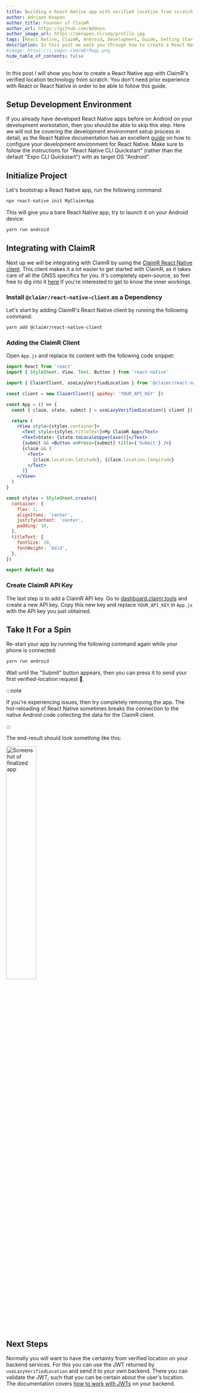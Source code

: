 ```yaml
---
title: Building a React Native app with verified location from scratch
author: Adriaan Knapen
author_title: Founder of ClaimR
author_url: https://github.com/Addono
author_image_url: https://aknapen.nl/img/profile.jpg
tags: [React Native, ClaimR, Android, Development, Guide, Getting Started]
description: In this post we walk you through how to create a React Native app with verified location from ClaimR from scratch.
#image: https://i.imgur.com/mErPwqL.png
hide_table_of_contents: false
---
```


In this post I will show you how to create a React Native app with ClaimR's verified location technology from scratch.
You don't need prior experience with React or React Native in order to be able to follow this guide.

<!--truncate-->

## Setup Development Environment

If you already have developed React Native apps before on Android on your development workstation, then you should be able to skip this step.
Here we will not be covering the development environment setup process in detail, as the React Native documentation has an excellent [guide](https://reactnative.dev/docs/environment-setup) on how to configure your development environment for React Native.
Make sure to follow the instructions for "React Native CLI Quickstart" (rather than the default "Expo CLI Quickstart") with as target OS "Android".

## Initialize Project

Let's bootstrap a React Native app, run the following command:

```bash
npx react-native init MyClaimrApp
```

This will give you a bare React Native app, try to launch it on your Android device:

```bash
yarn run android
```

## Integrating with ClaimR

Next up we will be integrating with ClaimR by using the [ClaimR React Native client](https://www.npmjs.com/package/@claimr/react-native-client).
This client makes it a lot easier to get started with ClaimR, as it takes care of all the GNSS specifics for you.
It's completely open-source, so feel free to dig into it [here](https://github.com/ClaimR/react-native-client) if you're interested to get to know the inner workings.

### Install `@claimr/react-native-client` as a Dependency

Let's start by adding ClaimR's React Native client by running the following command:

```bash
yarn add @claimr/react-native-client
```

### Adding the ClaimR Client

Open `App.js` and replace its content with the following code snippet:

```jsx
import React from 'react'
import { StyleSheet, View, Text, Button } from 'react-native'

import { ClaimrClient, useLazyVerifiedLocation } from '@claimr/react-native-client'

const client = new ClaimrClient({ apiKey: 'YOUR_API_KEY' })

const App = () => {
  const { claim, state, submit } = useLazyVerifiedLocation({ client })

  return (
    <View style={styles.container}>
      <Text style={styles.titleText}>My ClaimR App</Text>
      <Text>State: {state.toLocaleUpperCase()}</Text>
      {submit && <Button onPress={submit} title={'Submit'} />}
      {claim && (
        <Text>
          {claim.location.latitude}, {claim.location.longitude}
        </Text>
      )}
    </View>
  )
}

const styles = StyleSheet.create({
  container: {
    flex: 1,
    alignItems: 'center',
    justifyContent: 'center',
    padding: 10,
  },
  titleText: {
    fontSize: 20,
    fontWeight: 'bold',
  },
})

export default App
```

### Create ClaimR API Key

The last step is to add a ClaimR API key.
Go to [dashboard.claimr.tools](https://dashboard.claimr.tools/) and create a new API key.
Copy this new key and replace `YOUR_API_KEY` in `App.js` with the API key you just obtained.

## Take It For a Spin

Re-start your app by running the following command again while your phone is connected:

```bash
yarn run android
```

Wait until the "Submit" button appears, then you can press it to send your first verified-location request 🎉.

:::note

If you're experiencing issues, then try completely removing the app. The hot-reloading of React Native sometimes breaks the connection to the native Android code collecting the data for the ClaimR client.

:::

The end-result should look something like this:

<img src="\img\blog\2020-09-19\screenshot-end-result.jpg" alt="Screenshot of finalized app" width="40%"/>

## Next Steps

Normally you will want to have the certainty from verified location on your backend services.
For this you can use the JWT returned by `useLazyVerifiedLocation` and send it to your own backend.
There you can validate the JWT, such that you can be certain about the user's location.
The documentation covers [how to work with JWTs](/docs/api/jwts) on your backend.
